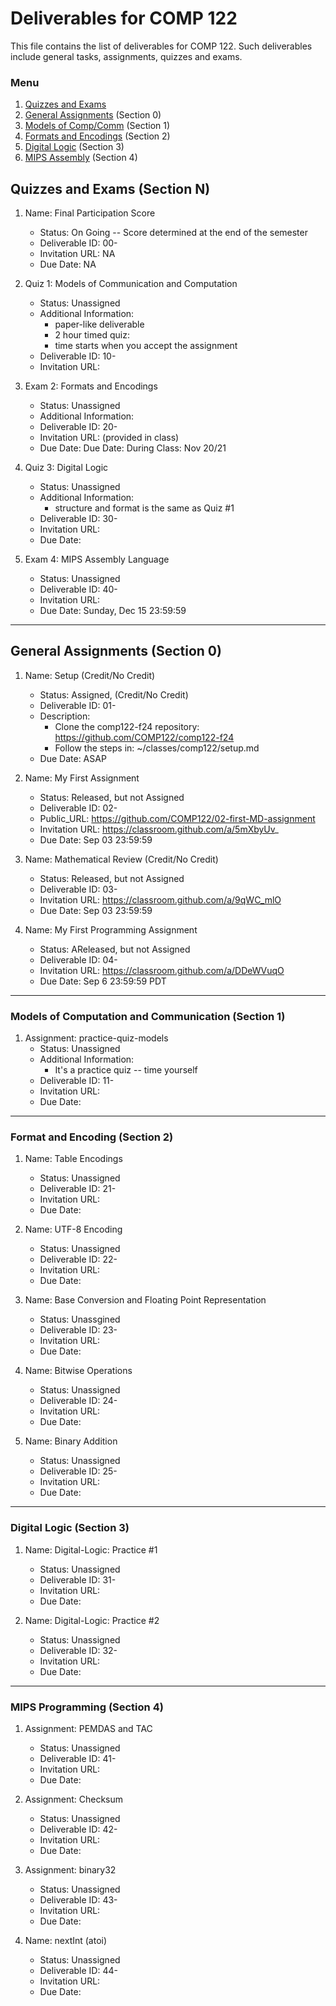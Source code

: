 # Deliverables for COMP 122

This file contains the list of deliverables for COMP 122. Such deliverables include general tasks, assignments, quizzes and exams.

### Menu
1. [Quizzes and Exams](#quizzes)
1. [General Assignments](#general) (Section 0)
1. [Models of Comp/Comm](#models) (Section 1)
1. [Formats and Encodings](#formats) (Section 2)
1. [Digital Logic](#digital) (Section 3)
1. [MIPS Assembly](#mips) (Section 4)

<h2 id="quizzes">Quizzes and Exams (Section N)</h2>

1. Name: Final Participation Score
   - Status: On Going -- Score determined at the end of the semester
   - Deliverable ID: 00-
   - Invitation URL: NA
   - Due Date: NA


1. Quiz 1: Models of Communication and Computation
   - Status: Unassigned
   - Additional Information: 
     - paper-like deliverable
     - 2 hour timed quiz: 
     - time starts when you accept the assignment
   - Deliverable ID: 10-
   - Invitation URL: 

1. Exam 2: Formats and Encodings
   - Status: Unassigned
   - Additional Information: 
   - Deliverable ID: 20-
   - Invitation URL: (provided in class)
   - Due Date: Due Date: During Class: Nov 20/21

1. Quiz 3: Digital Logic
   - Status: Unassigned
   - Additional Information: 
     - structure and format is the same as Quiz #1
   - Deliverable ID: 30-
   - Invitation URL: 
   - Due Date: 

1. Exam 4: MIPS Assembly Language
   - Status: Unassigned
   - Deliverable ID: 40-
   - Invitation URL:
   - Due Date: Sunday, Dec 15 23:59:59


---
<h2 id="general">General Assignments (Section 0)</h2>


1. Name: Setup (Credit/No Credit)
   - Status: Assigned, (Credit/No Credit)
   - Deliverable ID: 01-
   - Description:
     * Clone the comp122-f24 repository: https://github.com/COMP122/comp122-f24
     * Follow the steps in: ~/classes/comp122/setup.md
   - Due Date: ASAP

1. Name: My First Assignment
   - Status: Released, but not Assigned
   - Deliverable ID: 02-
   - Public_URL: https://github.com/COMP122/02-first-MD-assignment
   - Invitation URL: https://classroom.github.com/a/5mXbyUv_
   - Due Date: Sep 03 23:59:59


1. Name: Mathematical Review (Credit/No Credit)
   - Status: Released, but not Assigned
   - Deliverable ID: 03-
   - Invitation URL: https://classroom.github.com/a/9qWC_mlO
   - Due Date: Sep 03 23:59:59

1. Name: My First Programming Assignment
   - Status: AReleased, but not Assigned
   - Deliverable ID: 04-
   - Invitation URL: https://classroom.github.com/a/DDeWVuqO
   - Due Date: Sep 6 23:59:59 PDT

---

<h3 id="models">Models of Computation and Communication (Section 1)</h3>

1. Assignment: practice-quiz-models
   - Status: Unassigned
   - Additional Information: 
     - It's a practice quiz -- time yourself
   - Deliverable ID: 11-
   - Invitation URL: 
   - Due Date: 

---

<h3 id="format">Format and Encoding (Section 2)</h3>

1. Name: Table Encodings
   - Status: Unassigned
   - Deliverable ID: 21-
   - Invitation URL: 
   - Due Date: 
   
1. Name: UTF-8 Encoding
   - Status: Unassigned
   - Deliverable ID: 22-
   - Invitation URL: 
   - Due Date: 
    
1. Name: Base Conversion and Floating Point Representation
   - Status: Unassgined
   - Deliverable ID: 23-
   - Invitation URL: 
   - Due Date: 
 
1. Name: Bitwise Operations
   - Status: Unassigned
   - Deliverable ID: 24-
   - Invitation URL: 
   - Due Date: 

1. Name: Binary Addition
   - Status: Unassigned
   - Deliverable ID: 25-
   - Invitation URL: 
   - Due Date: 


---

<h3 id="digital">Digital Logic (Section 3)</h3>

1. Name: Digital-Logic: Practice #1
   - Status: Unassigned
   - Deliverable ID: 31-
   - Invitation URL: 
   - Due Date:

1. Name: Digital-Logic: Practice #2
   - Status: Unassigned
   - Deliverable ID: 32-
   - Invitation URL: 
   - Due Date:

---
<h3 id="mips">MIPS Programming (Section 4)</h3>

1. Assignment: PEMDAS and TAC
   - Status: Unassigned
   - Deliverable ID: 41-
   - Invitation URL: 
   - Due Date: 

1. Assignment: Checksum
   - Status: Unassigned
   - Deliverable ID: 42-
   - Invitation URL: 
   - Due Date: 

1. Assignment: binary32 
   - Status: Unassigned
   - Deliverable ID: 43-
   - Invitation URL: 
   - Due Date: 


1. Name: nextInt (atoi)
   - Status: Unassigned
   - Deliverable ID: 44-
   - Invitation URL: 
   - Due Date: 

